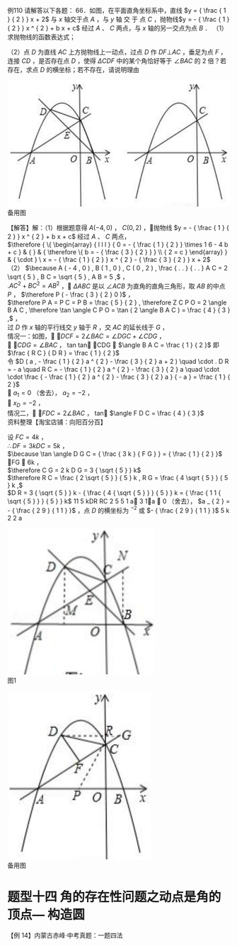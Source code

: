 例110 请解答以下各题： 66．如图，在平面直角坐标系中，直线 $y = { \frac { 1 } { 2 } } x + 2$ 与 $x$ 轴交于点 $A$ ，与 $y$ 轴 交 于 点 $C$ ，抛物线$y = - { \frac { 1 } { 2 } } x ^ { 2 } + b x + c$ 经过 $A$ 、 $C$ 两点，与 $x$ 轴的另一交点为点 $B$ ．
（1）求抛物线的函数表达式；

（2）点 $D$ 为直线 $A C$ 上方抛物线上一动点，过点 $D$ 作 $D F \bot A C$ ，垂足为点 $F$ ，连接 $C D$ ，是否存在点 $D$ ，使得 $\Delta C D F$ 中的某个角恰好等于 $\angle B A C$ 的 2 倍？若存在，求点 $D$ 的横坐标；若不存在，请说明理由

![](<../../qs_image_DB/专题3-2_一网打尽14类·二次函数的存在性问题（解析版）_/5d11a8e5a494ee769893d83e2809fd6bc1c231ac41b7bedb79161a92cafc9d74.jpg>)  
备用图

【解答】解：（1）根据题意得 $A ( - 4 , 0 )$ ， $C ( 0 , 2 )$ ，抛物线 $y = - { \frac { 1 } { 2 } } x ^ { 2 } + b x + c$ 经过 $A$ 、 $C$ 两点，  
$\therefore { \{ \begin{array} { l l l } { 0 = - { \frac { 1 } { 2 } } \times 1 6 - 4 b + c } & { } & { \therefore \{ b = - { \frac { 3 } { 2 } } } \\ { 2 = c } \end{array}  } & { \cdot } \ x = - { \frac { 1 } { 2 } } x ^ { 2 } - { \frac { 3 } { 2 } } x + 2$   
（2） $\because A ( - 4 , 0 ) , B ( 1 , 0 ) , C ( 0 , 2 ) , \frac { . . } { . . } A C = 2 \sqrt { 5 } , B C = \sqrt { 5 } , A B = 5 ,$ ，  
$. A C ^ { 2 } + B C ^ { 2 } = A B ^ { 2 }$ ， $\Delta A B C$ 是以 $\angle A C B$ 为直角的直角三角形，取 $A B$ 的中点 $P$ ， $\therefore P ( - \frac { 3 } { 2 } 0 )$ ，  
$\therefore P A = P C = P B = \frac { 5 } { 2 } , \therefore Z C P O = 2 \angle B A C , \therefore \tan \angle C P O = \tan ( 2 \angle B A C ) = \frac { 4 } { 3 } ,$ ，  
过 $D$ 作 $x$ 轴的平行线交 $y$ 轴于 $R$ ，交 $A C$ 的延长线于 $G$ ，  
情况一：如图， $\angle D C F = 2 \angle B A C = \angle D G C + \angle C D G$ ，  
 $\angle C D G = \angle B A C$ ， tan tan CDG  $\angle B A C = \frac { 1 } { 2 }$ 即 $\frac { R C } { D R } = \frac { 1 } { 2 }$   
令 $D ( a , - \frac { 1 } { 2 } a ^ { 2 } - \frac { 3 } { 2 } a + 2 ) \quad \cdot . D R = - a \quad R C = - \frac { 1 } { 2 } a ^ { 2 } - \frac { 3 } { 2 } a \quad \cdot \cdot \frac { - \frac { 1 } { 2 } a ^ { 2 } - \frac { 3 } { 2 } a } { - a } = \frac { 1 } { 2 }$   
 $a _ { \scriptscriptstyle 1 } = 0$ （舍去）， $a _ { 2 } = - 2$ ，  
 $x _ { D } = - 2$ ，  
情况二， $\angle F D C = 2 \angle B A C$ ， tan $\angle F D C = \frac { 4 } { 3 }$   
资料整理【淘宝店铺：向阳百分百】

设 $F C = 4 k$ ，  
$\therefore D F = 3 k D C = 5 k$ ，  
$\because \tan \angle D G C = { \frac { 3 k } { F G } } = { \frac { 1 } { 2 } }$   
FG  6k ，  
$\therefore C G = 2 k D G = 3 { \sqrt { 5 } } k$   
$\therefore R C = \frac { 2 \sqrt { 5 } } { 5 } k , R G = \frac { 4 \sqrt { 5 } } { 5 } k ,$   
$D R = 3 { \sqrt { 5 } } k - { \frac { 4 { \sqrt { 5 } } } { 5 } } k = { \frac { 1 1 { \sqrt { 5 } } } { 5 } } k$ 11 5 kDR RC 2 5 5 1 a 3 1a  0 （舍去）， $a _ { 2 } = - { \frac { 2 9 } { 1 1 } }$ ，点 $D$ 的横坐标为 $^ { - 2 }$ 或 $- { \frac { 2 9 } { 1 1 } }$ 5 k 2 2 a

![](<../../qs_image_DB/专题3-2_一网打尽14类·二次函数的存在性问题（解析版）_/ea41baba1f40edc7d97dbb875f48b97a9c323b4d6d159673e33561eb87f602b4.jpg>)  
图1

![](<../../qs_image_DB/专题3-2_一网打尽14类·二次函数的存在性问题（解析版）_/430f1a3cdf17073525621ba63782b11f35378ab0930ab53f9f7c9f69d5918ff8.jpg>)  
备用图

# 题型十四 角的存在性问题之动点是角的顶点— 构造圆

【例 14】内蒙古赤峰·中考真题：一题四法
